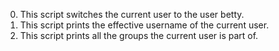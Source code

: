 0. This script switches the current user to the user betty.
1. This script prints the effective username of the current user.
2. This script prints all the groups the current user is part of.

